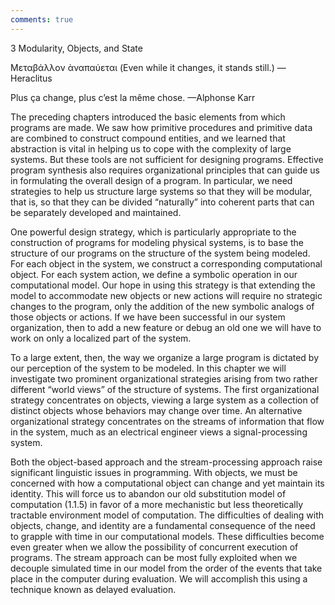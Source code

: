 ```yaml
---
comments: true
---
```


3 Modularity, Objects, and State

Mεταβάλλον ὰναπαύεται
(Even while it changes, it stands still.)
—Heraclitus

Plus ça change, plus c’est la même chose.
—Alphonse Karr

The preceding chapters introduced the basic elements from which programs are made. We saw how primitive procedures and primitive data are combined to construct compound entities, and we learned that abstraction is vital in helping us to cope with the complexity of large systems. But these tools are not sufficient for designing programs. Effective program synthesis also requires organizational principles that can guide us in formulating the overall design of a program. In particular, we need strategies to help us structure large systems so that they will be modular, that is, so that they can be divided “naturally” into coherent parts that can be separately developed and maintained.

One powerful design strategy, which is particularly appropriate to the construction of programs for modeling physical systems, is to base the structure of our programs on the structure of the system being modeled. For each object in the system, we construct a corresponding computational object. For each system action, we define a symbolic operation in our computational model. Our hope in using this strategy is that extending the model to accommodate new objects or new actions will require no strategic changes to the program, only the addition of the new symbolic analogs of those objects or actions. If we have been successful in our system organization, then to add a new feature or debug an old one we will have to work on only a localized part of the system.

To a large extent, then, the way we organize a large program is dictated by our perception of the system to be modeled. In this chapter we will investigate two prominent organizational strategies arising from two rather different “world views” of the structure of systems. The first organizational strategy concentrates on objects, viewing a large system as a collection of distinct objects whose behaviors may change over time. An alternative organizational strategy concentrates on the streams of information that flow in the system, much as an electrical engineer views a signal-processing system.

Both the object-based approach and the stream-processing approach raise significant linguistic issues in programming. With objects, we must be concerned with how a computational object can change and yet maintain its identity. This will force us to abandon our old substitution model of computation (1.1.5) in favor of a more mechanistic but less theoretically tractable environment model of computation. The difficulties of dealing with objects, change, and identity are a fundamental consequence of the need to grapple with time in our computational models. These difficulties become even greater when we allow the possibility of concurrent execution of programs. The stream approach can be most fully exploited when we decouple simulated time in our model from the order of the events that take place in the computer during evaluation. We will accomplish this using a technique known as delayed evaluation.